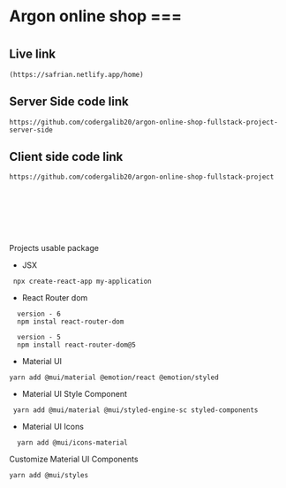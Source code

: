 # Argon online shop ===

#

## Live link

```
(https://safrian.netlify.app/home)
```

## Server Side code link

```
https://github.com/codergalib20/argon-online-shop-fullstack-project-server-side
```

## Client side code link

```
https://github.com/codergalib20/argon-online-shop-fullstack-project

```

<br>
<br>
<br>
<br>
<br>

Projects usable package

- JSX

```
 npx create-react-app my-application
```

- React Router dom

```
  version - 6
  npm instal react-router-dom

  version - 5
  npm install react-router-dom@5
```

- Material UI

```
yarn add @mui/material @emotion/react @emotion/styled
```

- Material UI Style Component

```
 yarn add @mui/material @mui/styled-engine-sc styled-components
```

- Material UI Icons

```
  yarn add @mui/icons-material
```

Customize Material UI Components

```
yarn add @mui/styles
```
